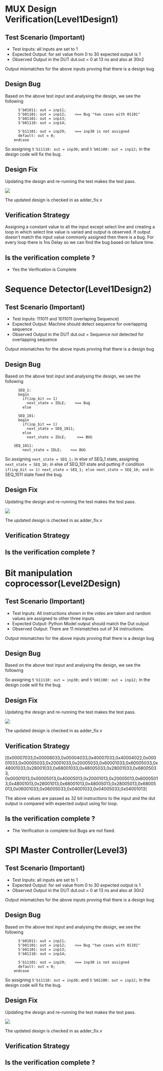 # MUX Design Verification(Level1Design1)

## Test Scenario **(Important)**
- Test Inputs: all inputs are set to 1
- Expected Output: for sel value from 0 to 30 expected output is 1
- Observed Output in the DUT dut.out = 0 at 13 ns and also at 30n2

Output mismatches for the above inputs proving that there is a design bug

## Design Bug
Based on the above test input and analysing the design, we see the following

```
      5'b01011: out = inp11;
      5'b01101: out = inp12;    <== Bug "two cases with 01101"
      5'b01101: out = inp13;
      5'b01110: out = inp14;
```
```
      5'b11101: out = inp29;    <== inp30 is not assigned
      default: out = 0;
    endcase
```

So assigning ``5'b11110: out = inp30;`` and ``5'b01100: out = inp12;`` in the design code will fix the bug.

## Design Fix
Updating the design and re-running the test makes the test pass.

![](https://github.com/vyomasystems-lab/challenges-mshafi7/blob/master/Images/MUX_pass.png)

The updated design is checked in as adder_fix.v

## Verification Strategy
Assigning a constant value to all the input except select line and creating a loop in which select line value is varied and output is observed. If output doesn't match the input value commonly assigned then there is a bug. For every loop there is 1ns Delay so we can find the bug based on failure time.
## Is the verification complete ?
- Yes the Verification is Complete

# Sequence Detector(Level1Design2)

## Test Scenario **(Important)**
- Test Inputs: 111011 and 1011011 (overlaping Sequence)
- Expected Output: Machine should detect sequence for overlapping sequence
- Observed Output in the DUT dut.out = Sequence not detected for overlapping sequence 

Output mismatches for the above inputs proving that there is a design bug

## Design Bug
Based on the above test input and analysing the design, we see the following

```
      SEQ_1:
      begin
        if(inp_bit == 1)
          next_state = IDLE;    <== Bug
        else
```
```
      SEQ_101:
      begin
        if(inp_bit == 1)
          next_state = SEQ_1011;
        else
          next_state = IDLE;     <== BUG
```
```
    SEQ_1011:
        next_state = IDLE;    <== BUG
```

So assigning ``next_state = SEQ_1;`` in else of SEQ_1 state, assigning ``next_state = SEQ_10;`` in else of SEQ_101 state and putting if condition ``if(inp_bit == 1)
        next_state = SEQ_1;
      else
        next_state = SEQ_10;
      end`` in SEQ_1011 state fixed the bug.

## Design Fix
Updating the design and re-running the test makes the test pass.

![](https://github.com/vyomasystems-lab/challenges-mshafi7/blob/master/Images/Seq_Pass.png)

The updated design is checked in as adder_fix.v

## Verification Strategy

## Is the verification complete ?

# Bit manipulation coprocessor(Level2Design)

## Test Scenario **(Important)**
- Test Inputs: All instructions shown in the video are taken and random values are assigned to other three inputs  
- Expected Output: Python Model output should match the Dut output
- Observed Output: There are 11 mismatches out of 34 instructions.

Output mismatches for the above inputs proving that there is a design bug

## Design Bug
Based on the above test input and analysing the design, we see the following



So assigning ``5'b11110: out = inp30;`` and ``5'b01100: out = inp12;`` in the design code will fix the bug.

## Design Fix
Updating the design and re-running the test makes the test pass.

![](https://i.imgur.com/5XbL1ZH.png)

The updated design is checked in as adder_fix.v

## Verification Strategy
[0x00007033,0x00006033,0x00004033,0x40007033,0x40004022,0x00001033,0x00005033,0x20001033,0x20005033,0x60001033,0x60005033,0x48001033,0x28001033,0x68001033,0x48005033,0x28001033,0x68005033,
    0x00001013,0x00005013,0x40005013,0x20001013,0x20005013,0x60005013,0x48001013,0x28001013,0x68001013,0x48005013,0x28005013,0x68005013,0x06001033,0x06005033,0x04001033,0x04005033,0x04001013]

The above values are passed as 32 bit instructions to the input and the dut output is compared with expected output using for loop.  
## Is the verification complete ?
- The Verification is complete but Bugs are not fixed.

# SPI Master Controller(Level3)

## Test Scenario **(Important)**
- Test Inputs: all inputs are set to 1
- Expected Output: for sel value from 0 to 30 expected output is 1
- Observed Output in the DUT dut.out = 0 at 13 ns and also at 30n2

Output mismatches for the above inputs proving that there is a design bug

## Design Bug
Based on the above test input and analysing the design, we see the following

```
      5'b01011: out = inp11;
      5'b01101: out = inp12;    <== Bug "two cases with 01101"
      5'b01101: out = inp13;
      5'b01110: out = inp14;
```
```
      5'b11101: out = inp29;    <== inp30 is not assigned
      default: out = 0;
    endcase
```

So assigning ``5'b11110: out = inp30;`` and ``5'b01100: out = inp12;`` in the design code will fix the bug.

## Design Fix
Updating the design and re-running the test makes the test pass.

![](https://i.imgur.com/5XbL1ZH.png)

The updated design is checked in as adder_fix.v

## Verification Strategy

## Is the verification complete ?